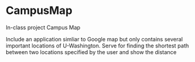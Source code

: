 # CampusMap

In-class project Campus Map 

Include an application simliar to Google map but only contains several important locations of U-Washington.
Serve for finding the shortest path between two locations specified by the user and show the distance 

